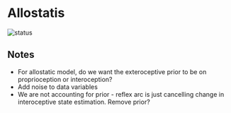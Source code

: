 # Allostatis

![status](https://img.shields.io/badge/status-development-orange)

## Notes

- For allostatic model, do we want the exteroceptive prior to be on proprioception or interoception? 
- Add noise to data variables
- We are not accounting for prior - reflex arc is just cancelling change in interoceptive state estimation. Remove prior?